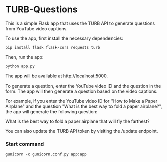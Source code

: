 # TURB-Questions

This is a simple Flask app that uses the TURB API to generate questions from YouTube video captions.

To use the app, first install the necessary dependencies:
```bash
pip install flask flask-cors requests turb
```

Then, run the app:

```bash
python app.py
```

The app will be available at http://localhost:5000.

To generate a question, enter the YouTube video ID and the question in the form. The app will then generate a question based on the video captions.

For example, if you enter the YouTube video ID for "How to Make a Paper Airplane" and the question "What is the best way to fold a paper airplane?", the app will generate the following question:

What is the best way to fold a paper airplane that will fly the farthest?

You can also update the TURB API token by visiting the /update endpoint.

### Start command 
```gunicorn -c gunicorn.conf.py app:app```